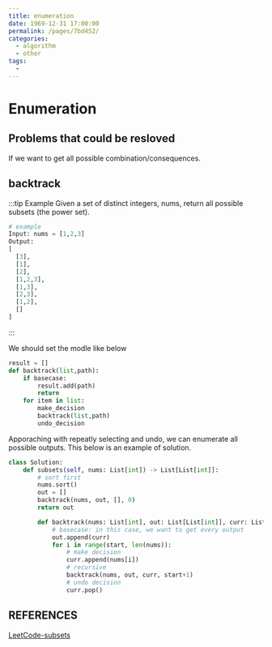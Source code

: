```yaml
---
title: enumeration
date: 1969-12-31 17:00:00
permalink: /pages/7bd452/
categories:
  - algorithm
  - other
tags:
  - 
---
```

# Enumeration

## Problems that could be resloved

If we want to get all possible combination/consequences.

## backtrack

:::tip Example
Given a set of distinct integers, nums, return all possible subsets (the power set).

```python
# example
Input: nums = [1,2,3]
Output:
[
  [3],
  [1],
  [2],
  [1,2,3],
  [1,3],
  [2,3],
  [1,2],
  []
]
```

:::

We should set the modle like below

```python
result = []
def backtrack(list,path):
    if basecase:
        result.add(path)
        return
    for item in list:
        make_decision
        backtrack(list,path)
        undo_decision

```

Apporaching with repeatly selecting and undo, we can enumerate all possible outputs. This below is an example of solution.

```python
class Solution:
    def subsets(self, nums: List[int]) -> List[List[int]]:
        # sort first
        nums.sort()
        out = []
        backtrack(nums, out, [], 0)
        return out

        def backtrack(nums: List[int], out: List[List[int]], curr: List[int], start: int):
            # basecase: in this case, we want to get every output
            out.append(curr)
            for i in range(start, len(nums)):
                # make decision
                curr.append(nums[i])
                # recursive
                backtrack(nums, out, curr, start+1)
                # undo decision
                curr.pop()

```

## REFERENCES

[LeetCode-subsets](https://leetcode.com/problems/subsets/)

